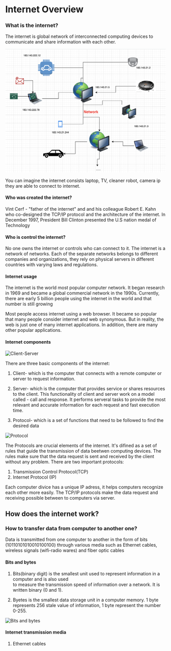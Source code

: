 # Internet Overview

### What is the internet?  

The internet is global network of interconnected computing devices to communicate and share 
information with each other. 
 
![Internet](/assets/images/Network.png)

You can imagine the internet consists laptop, TV, cleaner robot, camera ip they are able to connect to internet.


#### Who was created the internet?
  Vint Cerf - "father of the internet" and and his colleague Robert E. Kahn who co-designed 
the TCP/IP protocol and the architecture of the internet. In December 1997, President Bill
Clinton presented the U.S nation medal of Technology 

#### Who is control the internet?
  No one owns the internet or controls who can connect to it. The internet is a network of networks.
Each of the separate networks belongs to different companies and organizations, they rely on
physical servers in different countries with varying laws and regulations.


#### Internet usage
 The internet is the world most popular computer network. It began research in 1969 and became
a global commercial network in the 1990s. Currently, there are early 5 billion people  using the
internet in the world and that number is still growing

 Most people access internet using a web browser. It became so popular that many people consider
internet and web synonymous. But in reality, the web is just one of many internet applications.
In addition, there are many other popular applications.

#### Internet components
![Client-Server](https://image.shutterstock.com/image-illustration/concept-client-server-model-safe-600w-511118500.jpg)

 There are three basic components of the internet:
 1. Client- which is the computer that connects with a remote computer or server to request information.

 2. Server- which is the computer that provides service or shares resources to the client.
  This functionality of client and server work on a model called - call and response.
  It performs serveral tasks to provide the most relevant and accurate information for 
  each request and fast execution time.

 3. Protocol- which is a set of functions that need to be followed to find the desired data

![Protocol](https://web.stanford.edu/class/msande91si/www-spr04/readings/week1/InternetWhitepaper_files/ruswp_diag2.gif)
  
  The Protocols are crucial elements of the internet. It's difined as a set of rules that guide
 the transmission of data beetwen computing devices. The rules make sure that the data request is 
 sent and received by the client without any problem.
  There are two important protocols:
1. Transmission Control Protocol(TCP)
2. Internet Protocol (IP)

  Each computer divice has a unique IP adress, it helps computers recognize each other more easily.
 The TCP/IP protocols make the data request and receiving possible between to computers via server.

## How does the internet work?

### How to transfer data from computer to another one?

 Data is transmitted from one computer to another in the form of bits (10110101010010100100) through
various media such as Ethernet cables, wireless signals (wifi-radio wares) and fiber optic cables 

#### Bits and bytes 
1. Bits(binary digit) is the smallest unit used to represent information in a computer and is also used  
 to measure the transmission speed of information over a network. It is written binary (0 and 1).

2. Byetes is the smallest data storage unit in a computer memory. 1 byte represents 256 stale value of information,
1 byte represent the number 0-255.

![Bits and bytes](https://st.quantrimang.com/photos/image/2017/08/26/don-vi-do-luong-luu-tru-tren-may-tinh.PNG)

#### Internet transmission media 
1. Ethernet cables






